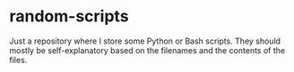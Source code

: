 # random-scripts

Just a repository where I store some Python or Bash scripts.
They should mostly be self-explanatory based on the filenames and the contents of the files.
